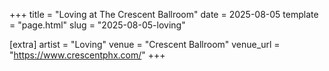+++
title = "Loving at The Crescent Ballroom"
date = 2025-08-05
template = "page.html"
slug = "2025-08-05-loving"

[extra]
artist = "Loving"
venue = "Crescent Ballroom"
venue_url = "https://www.crescentphx.com/"
+++
